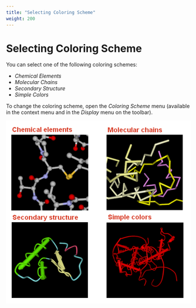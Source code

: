 ```yaml
---
title: "Selecting Coloring Scheme"
weight: 200
---
```


# Selecting Coloring Scheme

You can select one of the following coloring schemes:

*   _Chemical Elements_
*   _Molecular Chains_
*   _Secondary Structure_
*   _Simple Colors_

To change the coloring scheme, open the _Coloring Scheme_ menu (available in the context menu and in the _Display_ menu on the toolbar).

![](/images/65929531/65929532.png)